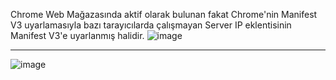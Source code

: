 Chrome Web Mağazasında aktif olarak bulunan fakat Chrome'nin Manifest V3 uyarlamasıyla bazı tarayıcılarda çalışmayan Server IP eklentisinin Manifest V3'e uyarlanmış halidir.
![image](https://github.com/user-attachments/assets/a354934d-684b-4e5d-b769-fe8a7c65586d)

---
![image](https://github.com/user-attachments/assets/e92f67a0-2123-46cf-932b-30b2dc1f4039)
